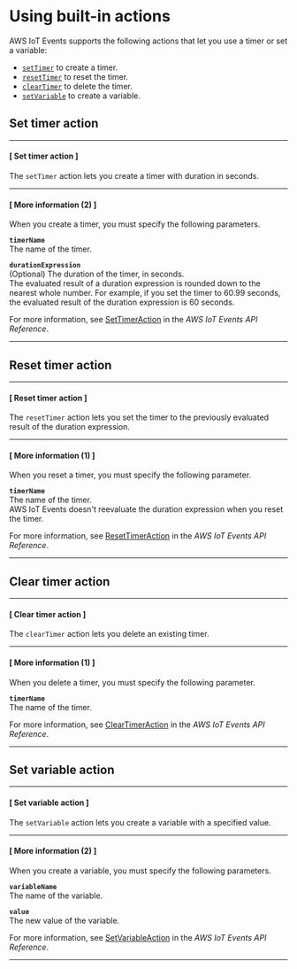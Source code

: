 # Using built\-in actions<a name="built-in-actions"></a>

AWS IoT Events supports the following actions that let you use a timer or set a variable:
+ [`setTimer`](#iotevents-set-timer) to create a timer\.
+ [`resetTimer`](#iotevents-reset-timer) to reset the timer\.
+ [`clearTimer`](#iotevents-clear-timer) to delete the timer\.
+ [`setVariable`](#iotevents-set-variable) to create a variable\.

## Set timer action<a name="iotevents-set-timer"></a>

------
#### [ Set timer action ]

The `setTimer` action lets you create a timer with duration in seconds\. 

------
#### [ More information \(2\) ]

When you create a timer, you must specify the following parameters\.

**`timerName`**  
The name of the timer\.

**`durationExpression`**  
\(Optional\) The duration of the timer, in seconds\.  
The evaluated result of a duration expression is rounded down to the nearest whole number\. For example, if you set the timer to 60\.99 seconds, the evaluated result of the duration expression is 60 seconds\.

For more information, see [SetTimerAction](https://docs.aws.amazon.com/iotevents/latest/apireference/API_SetTimerAction.html) in the *AWS IoT Events API Reference*\.

------

## Reset timer action<a name="iotevents-reset-timer"></a>

------
#### [ Reset timer action ]

The `resetTimer` action lets you set the timer to the previously evaluated result of the duration expression\.

------
#### [ More information \(1\) ]

When you reset a timer, you must specify the following parameter\.

**`timerName`**  
The name of the timer\.  
AWS IoT Events doesn't reevaluate the duration expression when you reset the timer\.

For more information, see [ResetTimerAction](https://docs.aws.amazon.com/iotevents/latest/apireference/API_ResetTimerAction.html) in the *AWS IoT Events API Reference*\.

------

## Clear timer action<a name="iotevents-clear-timer"></a>

------
#### [ Clear timer action ]

The `clearTimer` action lets you delete an existing timer\.

------
#### [ More information \(1\) ]

When you delete a timer, you must specify the following parameter\.

**`timerName`**  
The name of the timer\.

For more information, see [ClearTimerAction](https://docs.aws.amazon.com/iotevents/latest/apireference/API_ClearTimerAction.html) in the *AWS IoT Events API Reference*\.

------

## Set variable action<a name="iotevents-set-variable"></a>

------
#### [ Set variable action ]

The `setVariable` action lets you create a variable with a specified value\.

------
#### [ More information \(2\) ]

When you create a variable, you must specify the following parameters\.

**`variableName`**  
The name of the variable\.

**`value`**  
The new value of the variable\.

For more information, see [SetVariableAction](https://docs.aws.amazon.com/iotevents/latest/apireference/API_SetVariableAction.html) in the *AWS IoT Events API Reference*\.

------